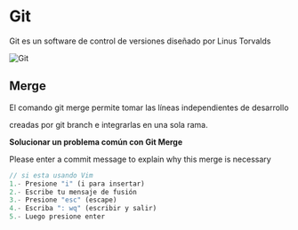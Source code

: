 # Git
Git es un software de control de versiones diseñado por Linus Torvalds

![Git](https://bit.ly/3pt4oHu)


## Merge
El comando git merge permite tomar las líneas independientes de desarrollo 

creadas por git branch e integrarlas en una sola rama.

**Solucionar un problema común con Git Merge**

Please enter a commit message to explain why this merge is necessary



```javascript
// si esta usando Vim
1.- Presione "i" (i para insertar)
2.- Escribe tu mensaje de fusión
3.- Presione "esc" (escape)
4.- Escriba ": wq" (escribir y salir)
5.- Luego presione enter

```
